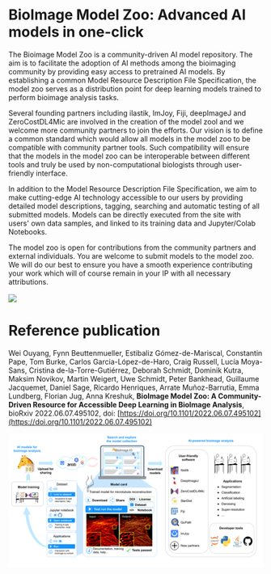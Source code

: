 # BioImage Model Zoo: Advanced AI models in one-click

The Bioimage Model Zoo is a community-driven AI model repository. The aim is to facilitate the adoption of AI methods among the bioimaging community by providing easy access to pretrained AI models. By establishing a common Model Resource Description File Specification, the model zoo serves as a distribution point for deep learning models trained to perform bioimage analysis tasks.

Several founding partners including ilastik, ImJoy, Fiji, deepImageJ and ZeroCostDL4Mic are involved in the creation of the model zool and we welcome more community partners to join the efforts. Our vision is to define a common standard which would allow all models in the model zoo to be compatible with community partner tools. Such compatibility will ensure that the models in the model zoo can be interoperable between different tools and truly be used by non-computational biologists through user-friendly interface. 

In addition to the Model Resource Description File Specification, we aim to make cutting-edge AI technology accessible to our users by providing detailed model descriptions, tagging, searching and automatic testing of all submitted models. Models can be directly executed from the site with users' own data samples, and linked to its training data and Jupyter/Colab Notebooks.

The model zoo is open for contributions from the community partners and external individuals. You are welcome to submit models to the model zoo. We will do our best to ensure you have a smooth experience contributing your work which will of course remain in your IP with all necessary attributions. 

<img src="./bioimage_description.png" align="center" width="1000"/>

# Reference publication
Wei Ouyang, Fynn Beuttenmueller, Estibaliz Gómez-de-Mariscal, Constantin Pape, Tom Burke, Carlos Garcia-López-de-Haro, Craig Russell, Lucía Moya-Sans, Cristina de-la-Torre-Gutiérrez, Deborah Schmidt, Dominik Kutra, Maksim Novikov, Martin Weigert, Uwe Schmidt, Peter Bankhead, Guillaume Jacquemet, Daniel Sage, Ricardo Henriques, Arrate Muñoz-Barrutia, Emma Lundberg, Florian Jug, Anna Kreshuk, **BioImage Model Zoo: A Community-Driven Resource for Accessible Deep Learning in BioImage Analysis**, bioRxiv 2022.06.07.495102, doi: [https://doi.org/10.1101/2022.06.07.495102](https://doi.org/10.1101/2022.06.07.495102)

<img src="./bioimage-io-paper-figure-1.png" align="center" width="1000"/>
